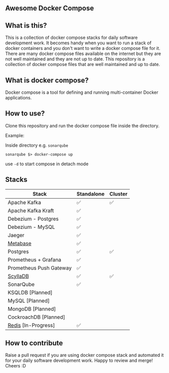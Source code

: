 Awesome Docker Compose
---

## What is this?

This is a collection of docker compose stacks for daily software development work.
It becomes handy when you want to run a stack of docker containers and you don't want to write a docker compose file for
it.
There are many docker compose files available on the internet but they are not well maintained and they are not up to
date.
This repository is a collection of docker compose files that are well maintained and up to date.

## What is docker compose?

Docker compose is a tool for defining and running multi-container Docker applications.

## How to use?

Clone this repository and run the docker compose file inside the directory.

Example:

Inside directory e.g. `sonarqube`

```
sonarqube $> docker-compose up
```

use `-d` to start compose in detach mode

## Stacks

| Stack                                    | Standalone | Cluster |
|------------------------------------------|------------|---------|
| Apache Kafka                             | ✅          | ✅       |
| Apache Kafka Kraft                       | ✅          |         |
| Debezium - Postgres                      | ✅          |         |
| Debezium - MySQL                         | ✅          |         |
| Jaeger                                   | ✅          |         |
| [Metabase](./metabase/README.md)         | ✅          |         |
| Postgres                                 | ✅          | ✅       |
| Prometheus + Grafana                     | ✅          |         |
| Prometheus Push Gateway                  | ✅          |         |
| [ScyllaDB](./scylladb/Readme.md)         | ✅          | ✅       |
| SonarQube                                | ✅          |         |
| KSQLDB      [Planned]                    |            |         |
| MySQL      [Planned]                     |            |         |
| MongoDB      [Planned]                   |            |         |
| CockroachDB  [Planned]                   |            |         |
| [Redis](./redis/README.md) [In-Progress] | ✅          |         |

## How to contribute

Raise a pull request if you are using docker compose stack and automated it for your daily software development work.
Happy to review and merge!
Cheers :D
